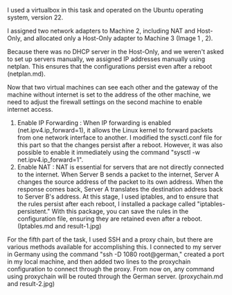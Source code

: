I used a virtual‌box in this task and operated on the Ubuntu operating system, version 22.

I assigned two network adapters to Machine 2, including NAT and Host-Only, and allocated only a Host-Only adapter to Machine 3 (Image 1 , 2).

Because there was no DHCP server in the Host-Only, and we weren't asked to set up servers manually, we assigned IP addresses manually using netplan. This ensures that the configurations persist even after a reboot (netplan.md).

Now that two virtual machines can see each other and the gateway of the machine without internet is set to the address of the other machine, we need to adjust the firewall settings on the second machine to enable internet access.
1. Enable IP Forwarding :
When IP forwarding is enabled (net.ipv4.ip_forward=1), it allows the Linux kernel to forward packets from one network interface to another.
I modified the sysctl.conf file for this part so that the changes persist after a reboot. However, it was also possible to enable it immediately using the command "sysctl -w net.ipv4.ip_forward=1".
2. Enable NAT :
NAT is essential for servers that are not directly connected to the internet. When Server B sends a packet to the internet, Server A changes the source address of the packet to its own address. When the response comes back, Server A translates the destination address back to Server B's address.
At this stage, I used iptables, and to ensure that the rules persist after each reboot, I installed a package called "iptables-persistent." With this package, you can save the rules in the configuration file, ensuring they are retained even after a reboot. (Iptables.md and result-1.jpg)

For the fifth part of the task, I used SSH and a proxy chain, but there are various methods available for accomplishing this.
I connected to my server in Germany using the command "ssh -D 1080 root@german," created a port in my local machine, and then added two lines to the proxychain configuration to connect through the proxy. From now on, any command using proxychain will be routed through the German server. (proxychain.md and result-2.jpg)
